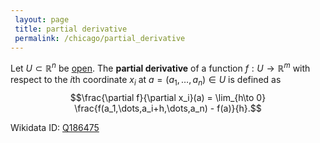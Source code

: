 ```yaml
---
 layout: page
 title: partial derivative
 permalink: /chicago/partial_derivative
---
```

Let $U \subset \mathbb R^n$ be [open](https://mathgloss.github.io/MathGloss/open). The **partial derivative** of a function $f:U\to\mathbb R^m$ with respect to the $i$th coordinate $x_i$ at $a = (a_1,\dots,a_n) \in U$ is defined as $$\frac{\partial f}{\partial x_i}(a) = \lim_{h\to 0} \frac{f(a_1,\dots,a_i+h,\dots,a_n) - f(a)}{h}.$$

Wikidata ID: [Q186475](https://www.wikidata.org/wiki/Q186475)